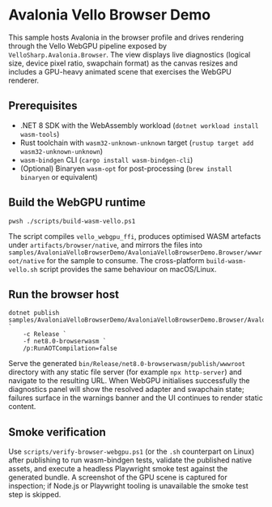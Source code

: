 # Avalonia Vello Browser Demo

This sample hosts Avalonia in the browser profile and drives rendering through
the Vello WebGPU pipeline exposed by `VelloSharp.Avalonia.Browser`. The view
displays live diagnostics (logical size, device pixel ratio, swapchain format)
as the canvas resizes and includes a GPU-heavy animated scene that exercises
the WebGPU renderer.

## Prerequisites

- .NET 8 SDK with the WebAssembly workload (`dotnet workload install wasm-tools`)
- Rust toolchain with `wasm32-unknown-unknown` target (`rustup target add wasm32-unknown-unknown`)
- `wasm-bindgen` CLI (`cargo install wasm-bindgen-cli`)
- (Optional) Binaryen `wasm-opt` for post-processing (`brew install binaryen` or equivalent)

## Build the WebGPU runtime

```pwsh
pwsh ./scripts/build-wasm-vello.ps1
```

The script compiles `vello_webgpu_ffi`, produces optimised WASM artefacts under
`artifacts/browser/native`, and mirrors the files into
`samples/AvaloniaVelloBrowserDemo/AvaloniaVelloBrowserDemo.Browser/wwwroot/native`
for the sample to consume.  The cross-platform `build-wasm-vello.sh` script
provides the same behaviour on macOS/Linux.

## Run the browser host

```pwsh
dotnet publish samples/AvaloniaVelloBrowserDemo/AvaloniaVelloBrowserDemo.Browser/AvaloniaVelloBrowserDemo.Browser.csproj `
    -c Release `
    -f net8.0-browserwasm `
    /p:RunAOTCompilation=false
```

Serve the generated `bin/Release/net8.0-browserwasm/publish/wwwroot` directory
with any static file server (for example `npx http-server`) and navigate to the
resulting URL.  When WebGPU initialises successfully the diagnostics panel will
show the resolved adapter and swapchain state; failures surface in the warnings
banner and the UI continues to render static content.

## Smoke verification

Use `scripts/verify-browser-webgpu.ps1` (or the `.sh` counterpart on Linux)
after publishing to run wasm-bindgen tests, validate the published native
assets, and execute a headless Playwright smoke test against the generated
bundle. A screenshot of the GPU scene is captured for inspection; if Node.js or
Playwright tooling is unavailable the smoke test step is skipped.

